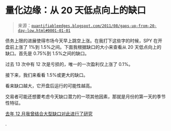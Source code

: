 <!--yml

分类：未分类

日期：2024-05-18 08:56:43

-->

# 量化边缘：从 20 天低点向上的缺口

> 来源：[`quantifiableedges.blogspot.com/2011/08/gaps-up-from-20-day-low.html#0001-01-01`](http://quantifiableedges.blogspot.com/2011/08/gaps-up-from-20-day-low.html#0001-01-01)

债务上限的进展使得市场今天早上跳空上涨。在我打下这些字的时候，SPY 在开盘前上涨了 1%到 1.5%之间。下面我根据缺口的大小来查看从 20 天低点向上的缺口。首先是 0.75%到 1.5%之间的缺口。

过去 13 次中有 12 次是亏损的，唯一的一次盈利仅上涨了 0.1%。

接下来，我们来看看 1.5%或更大的缺口。

看来缺口越大，它开盘后运行的可能性越高。

交易者可能还想要考虑今天缺口潜力的一项其他因素，那就是月份的第一天的季节性特征。

[去年 12 月我曾结合大型缺口对此进行了研究](http://quantifiableedges.blogspot.com/2010/12/large-gaps-up-on-1st-day-of-month.html)

.

